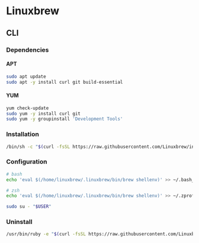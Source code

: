 # Linuxbrew

## CLI

### Dependencies

#### APT

```sh
sudo apt update
sudo apt -y install curl git build-essential
```

#### YUM

```sh
yum check-update
sudo yum -y install curl git
sudo yum -y groupinstall 'Development Tools'
```

<!--
#### APK

build-base
-->

### Installation

```sh
/bin/sh -c "$(curl -fsSL https://raw.githubusercontent.com/Linuxbrew/install/master/install.sh)"
```

### Configuration

```sh
# bash
echo 'eval $(/home/linuxbrew/.linuxbrew/bin/brew shellenv)' >> ~/.bash_profile

# zsh
echo 'eval $(/home/linuxbrew/.linuxbrew/bin/brew shellenv)' >> ~/.zprofile
```

```sh
sudo su - "$USER"
```

### Uninstall

```sh
/usr/bin/ruby -e "$(curl -fsSL https://raw.githubusercontent.com/Linuxbrew/install/master/uninstall)"
```
